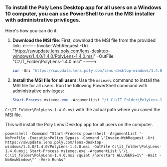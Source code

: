 ### To install the Poly Lens Desktop app for all users on a Windows 10 computer, you can use PowerShell to run the MSI installer with administrative privileges. 

Here's how you can do it:

1. **Download the MSI file**:
   First, download the MSI file from the provided link:
<---- Invoke-WebRequest -Uri "https://swupdate.lens.poly.com/lens-desktop-windows/1.4.0/1.4.0/PolyLens-1.4.0.msi" -OutFile "C:\IT_Folder\PolyLens-1.4.0.msi"
---->
   ```powershell
   iwr -Uri "https://swupdate.lens.poly.com/lens-desktop-windows/1.4.0/1.4.0/PolyLens-1.4.0.msi" -OutFile "C:\IT_Folder\PolyLens-1.4.0.msi"
   ```

3. **Install the MSI file for all users**:
   Use the `msiexec` command to install the MSI file for all users. Run the following PowerShell command with administrative privileges:
   ```powershell
   Start-Process msiexec.exe -ArgumentList "/i C:\IT_Folder\PolyLens-1.4.0.msi /quiet /norestart ALLUSERS=1" -Wait -NoNewWindow
   ```

`C:\IT_Folder\PolyLens-1.4.0.msi` with the actual path where you saved the MSI file.

This will install the Poly Lens Desktop app for all users on the computer. 




```
powershell -Command "Start-Process powershell -ArgumentList '-NoProfile -ExecutionPolicy Bypass -Command \"Invoke-WebRequest -Uri https://swupdate.lens.poly.com/lens-desktop-windows/1.4.0/1.4.0/PolyLens-1.4.0.msi -OutFile C:\it_folder\PolyLens-1.4.0.msi; Start-Process msiexec.exe -ArgumentList \"/i C:\it_folder\PolyLens-1.4.0.msi /quiet /norestart ALLUSERS=1\" -Wait -NoNewWindow\"' -Verb RunAs"
```
